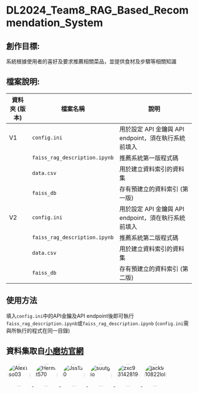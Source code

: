 # DL2024_Team8_RAG_Based_Recommendation_System

## 創作目標:
系統根據使用者的喜好及要求推薦相關菜品，並提供食材及步驟等相關知識

## 檔案說明:
| 資料夾 (版本) | 檔案名稱                  | 說明                                       |
|------|---------------------------|--------------------------------------------|
| V1   | `config.ini`              | 用於設定 API 金鑰與 API endpoint，須在執行系統前填入 |
|      | `faiss_rag_description.ipynb` | 推薦系統第一版程式碼                       |
|      | `data.csv`               | 用於建立資料索引的資料集                   |
|      |`faiss_db`                | 存有預建立的資料索引 (第一版)|
| V2   | `config.ini`              | 用於設定 API 金鑰與 API endpoint，須在執行系統前填入 |
|      | `faiss_rag_description.ipynb` | 推薦系統第二版程式碼                       |
|      | `data.csv`               | 用於建立資料索引的資料集                   |
|      |`faiss_db`                | 存有預建立的資料索引 (第二版)|

## 使用方法
填入`config.ini`中的API金鑰及API endpoint後即可執行`faiss_rag_description.ipynb`或`faiss_rag_description.ipynb` 
(`config.ini`需與所執行的程式在同一目錄)

## 資料集取自[小磨坊官網](<https://www.tomax.com.tw/>)

<!-- 小圓形頭像並排排列 -->
<a href="https://github.com/AlexTso03" target="_blank">
  <img src="https://avatars.githubusercontent.com/u/111065775?v=4" alt="AlexTso03" style="width:60px; height:60px; border-radius:50%; margin:5px;">
</a>
<a href="https://github.com/Hermit570" target="_blank">
  <img src="https://avatars.githubusercontent.com/u/122404841?v=4" alt="Hermit570" style="width:60px; height:60px; border-radius:50%; margin:5px;">
</a>
<a href="https://github.com/Jss130" target="_blank">
  <img src="https://avatars.githubusercontent.com/u/149418440?v=4" alt="Jss130" style="width:60px; height:60px; border-radius:50%; margin:5px;">
</a>
<a href="https://github.com/suutgio" target="_blank">
  <img src="https://avatars.githubusercontent.com/u/130892956?v=4" alt="suutgio" style="width:60px; height:60px; border-radius:50%; margin:5px;">
</a>
<a href="https://github.com/zxc93142819" target="_blank">
  <img src="https://avatars.githubusercontent.com/u/150777621?v=4" alt="zxc93142819" style="width:60px; height:60px; border-radius:50%; margin:5px;">
</a>
<a href="https://github.com/jack910822lol" target="_blank">
  <img src="https://avatars.githubusercontent.com/u/150543795?v=4" alt="jack910822lol" style="width:60px; height:60px; border-radius:50%; margin:5px;">
</a>
